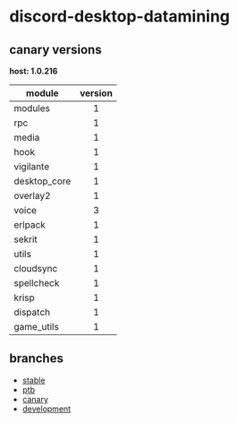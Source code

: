 # discord-desktop-datamining

## canary versions

**host: 1.0.216**

| module | version |
| ------ | :-----: |
| modules | 1 |
| rpc | 1 |
| media | 1 |
| hook | 1 |
| vigilante | 1 |
| desktop_core | 1 |
| overlay2 | 1 |
| voice | 3 |
| erlpack | 1 |
| sekrit | 1 |
| utils | 1 |
| cloudsync | 1 |
| spellcheck | 1 |
| krisp | 1 |
| dispatch | 1 |
| game_utils | 1 |

## branches

- [stable](https://github.com/OpenAsar/discord-desktop-datamining/tree/stable)
- [ptb](https://github.com/OpenAsar/discord-desktop-datamining/tree/ptb)
- [canary](https://github.com/OpenAsar/discord-desktop-datamining/tree/canary)
- [development](https://github.com/OpenAsar/discord-desktop-datamining/tree/development)